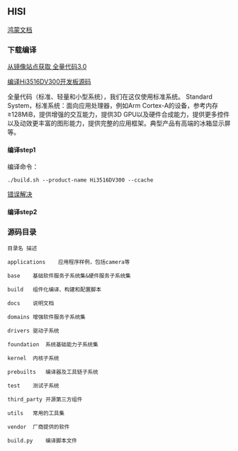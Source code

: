 
## HISI

[鸿蒙文档](https://device.harmonyos.com/cn/docs/documentation/guide/guide-description-0000001054913231)

### 下载编译

[从镜像站点获取 全量代码3.0](https://gitee.com/openharmony/docs/blob/master/zh-cn/device-dev/get-code/sourcecode-acquire.md)

[编译Hi3516DV300开发板源码](https://device.harmonyos.com/cn/docs/documentation/guide/ide-hi3516dv300-compile-0000001146686054#section7381241105314) 

全量代码（标准、轻量和小型系统），我们在这仅使用标准系统。
Standard System，标准系统：面向应用处理器，例如Arm Cortex-A的设备，参考内存≥128MiB，提供增强的交互能力，提供3D GPU以及硬件合成能力，提供更多控件以及动效更丰富的图形能力，提供完整的应用框架。典型产品有高端的冰箱显示屏等。

#### 编译step1
编译命令：

    ./build.sh --product-name Hi3516DV300 --ccache
[错误解决](https://blog.csdn.net/weixin_41865104/article/details/124258249?spm=1001.2014.3001.5501)
#### 编译step2

### 源码目录

    目录名	描述

    applications	应用程序样例，包括camera等

    base	基础软件服务子系统集&硬件服务子系统集

    build	组件化编译、构建和配置脚本

    docs	说明文档

    domains	增强软件服务子系统集

    drivers	驱动子系统

    foundation	系统基础能力子系统集

    kernel	内核子系统

    prebuilts	编译器及工具链子系统

    test	测试子系统

    third_party	开源第三方组件

    utils	常用的工具集

    vendor	厂商提供的软件

    build.py	编译脚本文件